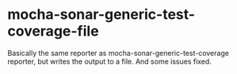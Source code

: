 # mocha-sonar-generic-test-coverage-file
Basically the same reporter as mocha-sonar-generic-test-coverage reporter, but writes the output to a file. And some issues fixed.
